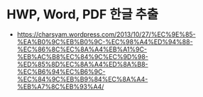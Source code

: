 # HWP, Word, PDF 한글 추출
  - https://charsyam.wordpress.com/2013/10/27/%EC%9E%85-%EA%B0%9C%EB%B0%9C-%EC%98%A4%ED%94%88-%EC%86%8C%EC%8A%A4%EB%A1%9C-%EB%AC%B8%EC%84%9C%EC%9D%98-%ED%85%8D%EC%8A%A4%ED%8A%B8-%EC%B6%94%EC%B6%9C-%EC%84%9C%EB%B9%84%EC%8A%A4-%EB%A7%8C%EB%93%A4/
